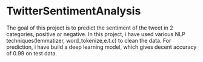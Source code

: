 # TwitterSentimentAnalysis
The goal of this project is to predict the sentiment of the tweet in 2 categories, positive or negative.
In this project, i have used various NLP techniques(lemmatizer, word_tokenize,e.t.c) to clean the data. For prediction, i have build a deep learning model, which gives decent accuracy of 0.99 on test data.
